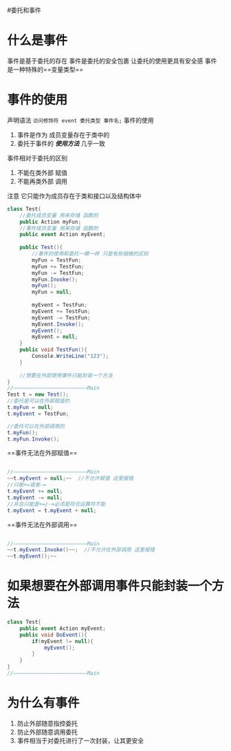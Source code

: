 #委托和事件
# 什么是事件
事件是基于委托的存在
事件是委托的安全包裹
让委托的使用更具有安全感
事件 是一种特殊的==变量类型==

# 事件的使用
声明语法
`访问修饰符 event 委托类型 事件名;`
事件的使用
1. 事件是作为 成员变量存在于类中的
2. 委托于事件的 ***使用方法*** 几乎一致

事件相对于委托的区别
1. 不能在类外部 赋值
2. 不能再类外部 调用

注意
	它只能作为成员存在于类和接口以及结构体中
```csharp
class Test{
	//委托成员变量 用来存储 函数的
	public Action myFun;
	//事件成员变量 用来存储 函数的
	public event Action myEvent;
	
	public Test(){
		//事件的使用和委托一模一样 只是有些细微的区别
		myFun = TestFun;
		myFun += TestFun;
		myFun -= TestFun;
		myFun.Invoke();
		myFun();
		myFun = null;
		
		myEvent = TestFun;
		myEvent += TestFun;
		myEvent -= TestFun;
		myEvent.Invoke();
		myEvent();
		myEvent = null;
	}
	public void TestFun(){
		Console.WriteLine("123");
	}
	
	//想要在外部使用事件只能封装一个方法
}
//————————————————————————Main
Test t = new Test();
//委托是可以在外部赋值的
t.myFun = null;
t.myEvent = TestFun;

//委托可以在外部调用的
t.myFun();  
t.myFun.Invoke();
```
==事件无法在外部赋值==
```csharp

//————————————————————————Main
~~t.myEvent = null;~~  //不允许赋值 这里报错
//只能+=或者-=
t.myEvent += null;
t.myEvent -= null;
//并且只能是+=/-=必须是符合运算符不能
t.myEvent = t.myEvent + null;
```
==事件无法在外部调用==
```csharp

//————————————————————————Main
~~t.myEvent.Invoke()~~;  //不允许在外部调用 这里报错
~~t.myEvent();~~
```

# 如果想要在外部调用事件只能封装一个方法
```csharp
class Test{
	public event Action myEvent;
	public void DoEvent(){
		if(myEvent != null){
			myEvent();
		}
	}
}
//————————————————————————Main

```

# 为什么有事件
1. 防止外部随意指控委托
2. 防止外部随意调用委托
3. 事件相当于对委托进行了一次封装，让其更安全